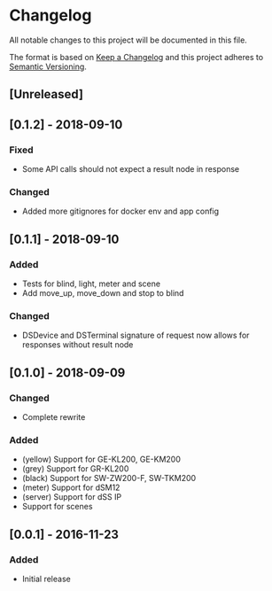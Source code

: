 # Changelog
All notable changes to this project will be documented in this file.

The format is based on [Keep a Changelog](http://keepachangelog.com/en/1.0.0/)
and this project adheres to [Semantic Versioning](http://semver.org/spec/v2.0.0.html).

## [Unreleased]

## [0.1.2] - 2018-09-10
### Fixed
- Some API calls should not expect a result node in response
### Changed
- Added more gitignores for docker env and app config

## [0.1.1] - 2018-09-10
### Added
- Tests for blind, light, meter and scene
- Add move_up, move_down and stop to blind
### Changed
- DSDevice and DSTerminal signature of request now allows for responses without result node

## [0.1.0] - 2018-09-09
### Changed
- Complete rewrite

### Added
- (yellow) Support for GE-KL200, GE-KM200
- (grey) Support for GR-KL200
- (black) Support for SW-ZW200-F, SW-TKM200
- (meter) Support for dSM12
- (server) Support for dSS IP
- Support for scenes

## [0.0.1] - 2016-11-23
### Added
- Initial release
